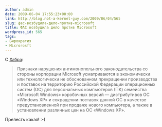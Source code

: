 ```yaml
---
author: admin
date: 2009-06-04 17:55:23+00:00
link: http://blog.not-a-kernel-guy.com/2009/06/04/565
slug: фас-возбудила-дело-против-microsoft
title: ФАС возбудила дело против Microsoft
wordpress_id: 565
tags:
- Бюрократия
- Microrosft
---
```


С [Хабра](http://habrahabr.ru/blogs/lenta/61374/):

> Признаки нарушения антимонопольного законодательства со стороны корпорации Microsoft усматриваются в экономически или технологически не обоснованном прекращении производства и поставок на территорию Российской Федерации операционных систем (ОС) для персональных компьютеров (ПК) семейства «Microsoft Windows» коробочных версий — дистрибутивов ОС «Windows XP» и сокращении поставок данной ОС в качестве предустановленной при продаже нового компьютера, а также в установлении различных цен на ОС «Windows XP».

Прелесть какая! :-)

